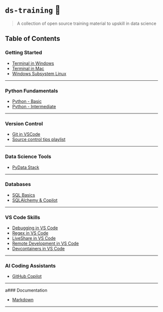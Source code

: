 # `ds-training` 📓
> A  collection of open source training material to upskill in data science


## Table of Contents

### Getting Started
- [Terminal in Windows](./Terminal%20in%20Windows.md)
- [Terminal in Mac](./Terminal%20in%20Mac.md)
- [Windows Subsystem Linux](./Windows%20Subsystem%20Linux.md)
---

### Python Fundamentals
- [Python - Basic](./Python%20-%20Basic.md)
- [Python - Intermediate](./Python%20-%20Intermediate.md)
---

### Version Control
- [Git in VSCode](./Git%20in%20VSCode.md)
- [Source control tips playlist](./Source%20control%20tips%20playlist.md)
---

### Data Science Tools
- [PyData Stack](./PyData%20Stack.md)
---

### Databases
- [SQL Basics](./SQL%20Basics.md)
- [SQLAlchemy & Copilot](./SQLAlchemy%20%26%20Copilot.md)
---

### VS Code Skills
- [Debugging in VS Code](./Debugging%20in%20VS%20Code.md)
- [Regex in VS Code](./Regex%20in%20VS%20Code.md)
- [LiveShare in VS Code](./LiveShare%20in%20VS%20Code.md)
- [Remote Development in VS Code](./Remote%20Development%20in%20VS%20Code.md)
- [Devcontainers in VS Code](./Devcontainers%20in%20VS%20Code.md)
---

### AI Coding Assistants
- [GitHub Copilot](./GitHub%20Copilot.md)
---

a### Documentation
- [Markdown](./Markdown.md)
---
